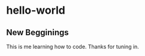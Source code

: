 # hello-world
New Begginings
-----------------
This is me learning how to code. 
Thanks for tuning in.
